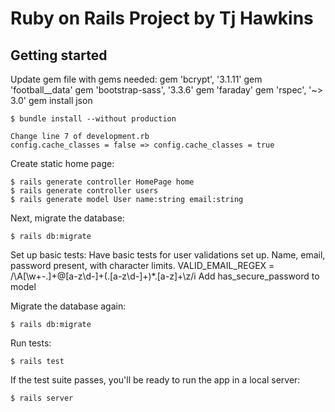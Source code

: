 # Ruby on Rails Project by Tj Hawkins


## Getting started

Update gem file with gems needed:
gem 'bcrypt',       '3.1.11'
gem 'football__data'
gem 'bootstrap-sass', '3.3.6'
gem 'faraday'
gem 'rspec', '~> 3.0'
gem install json

```
$ bundle install --without production

Change line 7 of development.rb
config.cache_classes = false => config.cache_classes = true
```

Create static home page:

```
$ rails generate controller HomePage home
$ rails generate controller users
$ rails generate model User name:string email:string
```

Next, migrate the database:

```
$ rails db:migrate
```

Set up basic tests:
Have basic tests for user validations set up.
Name, email, password present, with character limits.
VALID_EMAIL_REGEX = /\A[\w+\-.]+@[a-z\d\-]+(\.[a-z\d\-]+)*\.[a-z]+\z/i
Add has_secure_password to model


Migrate the database again:

```
$ rails db:migrate
```

Run tests:
```
$ rails test
```

If the test suite passes, you'll be ready to run the app in a local server:

```
$ rails server
```


